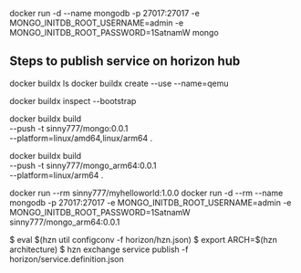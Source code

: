 
docker run -d --name mongodb -p 27017:27017 -e MONGO_INITDB_ROOT_USERNAME=admin -e MONGO_INITDB_ROOT_PASSWORD=1SatnamW mongo

## Steps to publish service on horizon hub

docker buildx ls
docker buildx create --use --name=qemu
<!-- docker buildx create --name remote --append ssh://ubuntu@192.168.1.6 -->
docker buildx inspect --bootstrap

<!-- docker buildx build --platform linux/amd64,linux/arm64,linux/arm/v7 -t ${DOCKER_IMAGE_BASE}_$ARCH:$SERVICE_VERSION --push . -->
<!-- docker buildx build --platform linux/amd64,linux/arm64 -t ${DOCKER_IMAGE_BASE}_$ARCH:$SERVICE_VERSION --push . -->


docker buildx build \
  --push -t sinny777/mongo:0.0.1 \
  --platform=linux/amd64,linux/arm64 .

docker buildx build \
  --push -t sinny777/mongo_arm64:0.0.1 \
  --platform=linux/arm64 .

docker run --rm sinny777/myhelloworld:1.0.0
docker run -d --rm --name mongodb -p 27017:27017 -e MONGO_INITDB_ROOT_USERNAME=admin -e MONGO_INITDB_ROOT_PASSWORD=1SatnamW sinny777/mongo_arm64:0.0.1

$ eval $(hzn util configconv -f horizon/hzn.json)
$ export ARCH=$(hzn architecture)
$ hzn exchange service publish -f horizon/service.definition.json